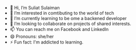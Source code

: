 - 👋 Hi, I’m Suliat Sulaiman 
- 👀 I’m interested in comtibuting to the world of tech 
- 🌱 I’m currently learning to be ome a backened developer
- 💞️ I’m looking to collaborate on projects of shared interests.
- 📫 You can reach me on Facebook and LinkedIn
- 😄 Pronouns: she/her
- ⚡ Fun fact: I'm addicted to learning.

<!---
Zulaekhah/Zulaekhah is a ✨ special ✨ repository because its `README.md` (this file) appears on your GitHub profile.
You can click the Preview link to take a look at your changes.
--->
